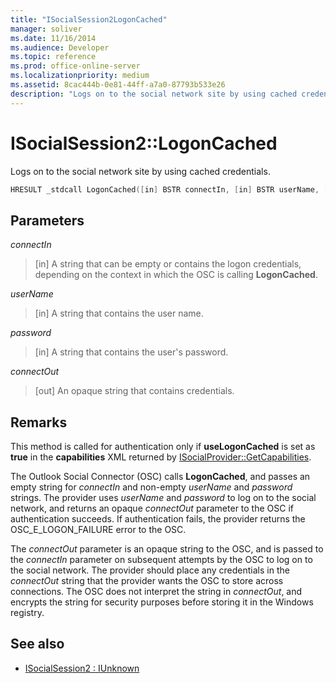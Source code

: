 ```yaml
---
title: "ISocialSession2LogonCached"
manager: soliver
ms.date: 11/16/2014
ms.audience: Developer
ms.topic: reference
ms.prod: office-online-server
ms.localizationpriority: medium
ms.assetid: 8cac444b-0e81-44ff-a7a0-87793b533e26
description: "Logs on to the social network site by using cached credentials."
---
```


# ISocialSession2::LogonCached

Logs on to the social network site by using cached credentials.
  
```cpp
HRESULT _stdcall LogonCached([in] BSTR connectIn, [in] BSTR userName, [in] BSTR password,  [out] BSTR connectOut);
```

## Parameters

_connectIn_
  
> [in] A string that can be empty or contains the logon credentials, depending on the context in which the OSC is calling **LogonCached**.
    
_userName_
  
> [in] A string that contains the user name.
    
_password_
  
> [in] A string that contains the user's password.
    
_connectOut_
  
> [out] An opaque string that contains credentials.
    
## Remarks

This method is called for authentication only if **useLogonCached** is set as **true** in the **capabilities** XML returned by [ISocialProvider::GetCapabilities](isocialprovider-getcapabilities.md).
  
The Outlook Social Connector (OSC) calls **LogonCached**, and passes an empty string for  _connectIn_ and non-empty  _userName_ and  _password_ strings. The provider uses  _userName_ and  _password_ to log on to the social network, and returns an opaque  _connectOut_ parameter to the OSC if authentication succeeds. If authentication fails, the provider returns the OSC_E_LOGON_FAILURE error to the OSC. 
  
The  _connectOut_ parameter is an opaque string to the OSC, and is passed to the  _connectIn_ parameter on subsequent attempts by the OSC to log on to the social network. The provider should place any credentials in the  _connectOut_ string that the provider wants the OSC to store across connections. The OSC does not interpret the string in  _connectOut_, and encrypts the string for security purposes before storing it in the Windows registry.
  
## See also

- [ISocialSession2 : IUnknown](isocialsession2iunknown.md)

